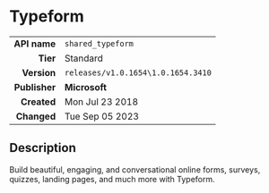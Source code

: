 # Typeform
| | |
|-:|-|
|**API name**|`shared_typeform`|
|**Tier**|Standard|
|**Version**|`releases/v1.0.1654\1.0.1654.3410`|
|**Publisher**|**Microsoft**|
|**Created**|Mon Jul 23 2018|
|**Changed**|Tue Sep 05 2023|

## Description
Build beautiful, engaging, and conversational online forms, surveys, quizzes, landing pages, and much more with Typeform. 
